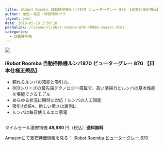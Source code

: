 ```yaml
---
title: iRobot Roomba 自動掃除機ルンバ870 ピューターグレー 870 【日本仕様正規品】 タイムセール特価48,980円！送料無料！
author: 激安・格安・特価情報ツウ
layout: post
date: 2016-05-29 2:36:10
permalink: /cleaner/irobot-roomba-870-48980-amazon.html
categories:
  - 自動掃除機
---
```


<div class="img-bg2 img_L">
<a  href="//www.amazon.co.jp/gp/product/B00J5ZBVFY/ref=as_li_qf_sp_asin_il?ie=UTF8&camp=247&creative=1211&creativeASIN=B00J5ZBVFY&linkCode=as2&tag=tokkajohotsu-22"><img border="0" src="//ws-fe.amazon-adsystem.com/widgets/q?_encoding=UTF8&ASIN=B00J5ZBVFY&Format=_SL160_&ID=AsinImage&MarketPlace=JP&ServiceVersion=20070822&WS=1&tag=tokkajohotsu-22" ></a><img src="//ir-jp.amazon-adsystem.com/e/ir?t=tokkajohotsu-22&l=as2&o=9&a=B00J5ZBVFY" width="1" height="1" border="0" alt="" style="border:none !important; margin:0px !important;" />
</div>

### iRobot Roomba 自動掃除機ルンバ870 ピューターグレー 870 【日本仕様正規品】
<!--more-->

* 頼れるルンバの知能と吸引力。
* 800シリーズの最先端テクノロジー搭載で、高い清掃力とルンバの基本性能を堪能できるモデル
* あらゆる状況に瞬時に対応！ルンバの人工知能
* 吸引力5倍※。新しい驚きは裏側に
* ルンバは毎日使えるエコ家電

<br clear="all" />タイムセール激安特価 <span class="tokka-price"><strong>48,980</strong></span> 円（税込）**送料無料**

Amazonにて激安特価情報を見る： <span class="fs150p"><a href="//www.amazon.co.jp/gp/product/B00J5ZBVFY/ref=as_li_qf_sp_asin_il?ie=UTF8&camp=247&creative=1211&creativeASIN=B00J5ZBVFY&linkCode=as2&tag=tokkajohotsu-22" target="_blank">iRobot Roomba ピューターグレー 870</a></span>
